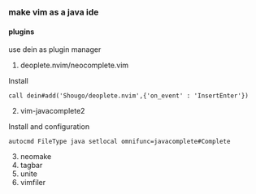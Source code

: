 ### make vim as a java ide

#### plugins
use dein as plugin manager

1. deoplete.nvim/neocomplete.vim

Install

```vim
call dein#add('Shougo/deoplete.nvim',{'on_event' : 'InsertEnter'})
```

2. vim-javacomplete2

Install and configuration

```vim
autocmd FileType java setlocal omnifunc=javacomplete#Complete
```

3. neomake
4. tagbar
5. unite
6. vimfiler


